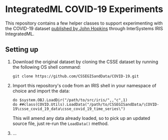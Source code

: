 # IntegratedML COVID-19 Experiments

This repository contains a few helper classes to support experimenting with the COVID-19 dataset [published by John Hopkins](https://github.com/CSSEGISandData/COVID-19) through InterSystems IRIS IntegratedML.

## Setting up


1. Download the original dataset by cloning the CSSE dataset by running the following OS shell command:

    ```
    git clone https://github.com/CSSEGISandData/COVID-19.git
    ```

2. Import this repository's code from an IRIS shell in your namespace of choice and import the data:

    ```
    do $system.OBJ.LoadDir("/path/to/src/iris/",,"c",1)
    do ##class(COVID.Utils).LoadData("/path/to/CSSEGISandData/\COVID-19\csse_covid_19_data\csse_covid_19_time_series\")
    ```

    This will amend any data already loaded, so to pick up an updated source file, just re-run the `LoadData()` method.

3. ...
